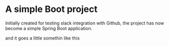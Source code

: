 # A simple Boot project
Initially created for testing slack integration with Github, the project has now become a simple Spring Boot application.

and it goes a little somethin like this
